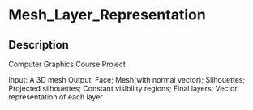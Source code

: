 # Mesh_Layer_Representation

## Description
Computer Graphics Course Project

Input: A 3D mesh
Output: Face; Mesh(with normal vector); Silhouettes; Projected silhouettes; Constant visibility regions; Final layers; Vector representation of each layer
